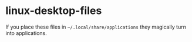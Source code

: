 # linux-desktop-files
If you place these files in `~/.local/share/applications` they magically turn into applications.
